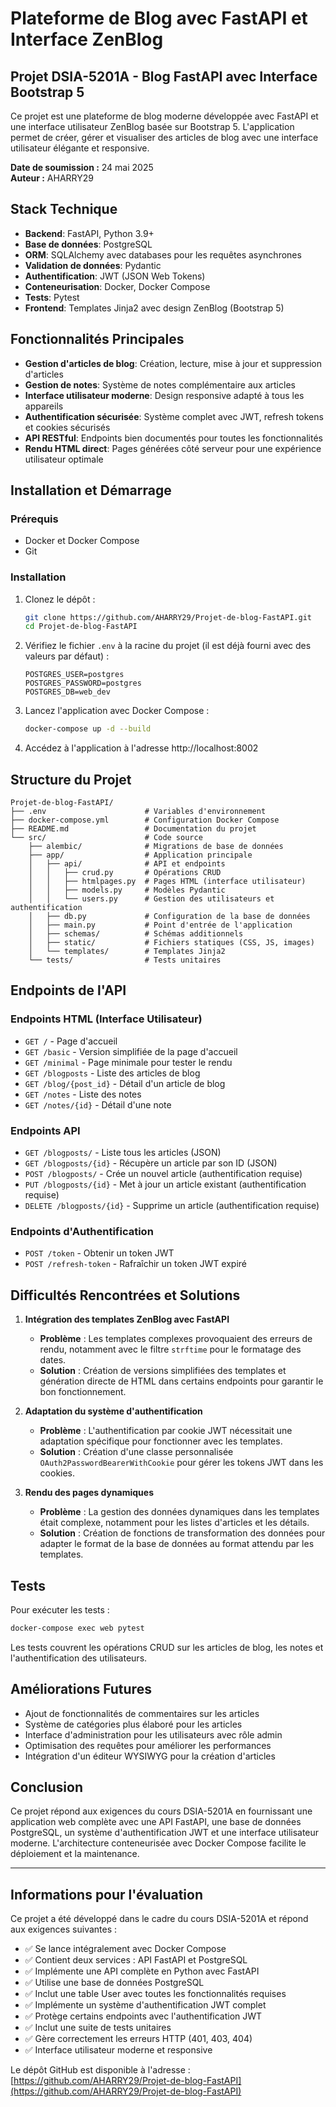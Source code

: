 # Plateforme de Blog avec FastAPI et Interface ZenBlog

## Projet DSIA-5201A - Blog FastAPI avec Interface Bootstrap 5

Ce projet est une plateforme de blog moderne développée avec FastAPI et une interface utilisateur ZenBlog basée sur Bootstrap 5. L'application permet de créer, gérer et visualiser des articles de blog avec une interface utilisateur élégante et responsive.

**Date de soumission :** 24 mai 2025  
**Auteur :** AHARRY29

## Stack Technique

- **Backend**: FastAPI, Python 3.9+
- **Base de données**: PostgreSQL
- **ORM**: SQLAlchemy avec databases pour les requêtes asynchrones
- **Validation de données**: Pydantic
- **Authentification**: JWT (JSON Web Tokens)
- **Conteneurisation**: Docker, Docker Compose
- **Tests**: Pytest
- **Frontend**: Templates Jinja2 avec design ZenBlog (Bootstrap 5)

## Fonctionnalités Principales

- **Gestion d'articles de blog**: Création, lecture, mise à jour et suppression d'articles
- **Gestion de notes**: Système de notes complémentaire aux articles
- **Interface utilisateur moderne**: Design responsive adapté à tous les appareils
- **Authentification sécurisée**: Système complet avec JWT, refresh tokens et cookies sécurisés
- **API RESTful**: Endpoints bien documentés pour toutes les fonctionnalités
- **Rendu HTML direct**: Pages générées côté serveur pour une expérience utilisateur optimale

## Installation et Démarrage

### Prérequis

- Docker et Docker Compose
- Git

### Installation

1. Clonez le dépôt :
   ```bash
   git clone https://github.com/AHARRY29/Projet-de-blog-FastAPI.git
   cd Projet-de-blog-FastAPI
   ```

2. Vérifiez le fichier `.env` à la racine du projet (il est déjà fourni avec des valeurs par défaut) :
   ```
   POSTGRES_USER=postgres
   POSTGRES_PASSWORD=postgres
   POSTGRES_DB=web_dev
   ```

3. Lancez l'application avec Docker Compose :
   ```bash
   docker-compose up -d --build
   ```

4. Accédez à l'application à l'adresse http://localhost:8002

## Structure du Projet

```
Projet-de-blog-FastAPI/
├── .env                      # Variables d'environnement
├── docker-compose.yml        # Configuration Docker Compose
├── README.md                 # Documentation du projet
└── src/                      # Code source
    ├── alembic/              # Migrations de base de données
    ├── app/                  # Application principale
    │   ├── api/              # API et endpoints
    │   │   ├── crud.py       # Opérations CRUD
    │   │   ├── htmlpages.py  # Pages HTML (interface utilisateur)
    │   │   ├── models.py     # Modèles Pydantic
    │   │   └── users.py      # Gestion des utilisateurs et authentification
    │   ├── db.py             # Configuration de la base de données
    │   ├── main.py           # Point d'entrée de l'application
    │   ├── schemas/          # Schémas additionnels
    │   ├── static/           # Fichiers statiques (CSS, JS, images)
    │   └── templates/        # Templates Jinja2
    └── tests/                # Tests unitaires
```

## Endpoints de l'API

### Endpoints HTML (Interface Utilisateur)

- `GET /` - Page d'accueil
- `GET /basic` - Version simplifiée de la page d'accueil
- `GET /minimal` - Page minimale pour tester le rendu
- `GET /blogposts` - Liste des articles de blog
- `GET /blog/{post_id}` - Détail d'un article de blog
- `GET /notes` - Liste des notes
- `GET /notes/{id}` - Détail d'une note

### Endpoints API

- `GET /blogposts/` - Liste tous les articles (JSON)
- `GET /blogposts/{id}` - Récupère un article par son ID (JSON)
- `POST /blogposts/` - Crée un nouvel article (authentification requise)
- `PUT /blogposts/{id}` - Met à jour un article existant (authentification requise)
- `DELETE /blogposts/{id}` - Supprime un article (authentification requise)

### Endpoints d'Authentification

- `POST /token` - Obtenir un token JWT
- `POST /refresh-token` - Rafraîchir un token JWT expiré

## Difficultés Rencontrées et Solutions

1. **Intégration des templates ZenBlog avec FastAPI**
   - **Problème** : Les templates complexes provoquaient des erreurs de rendu, notamment avec le filtre `strftime` pour le formatage des dates.
   - **Solution** : Création de versions simplifiées des templates et génération directe de HTML dans certains endpoints pour garantir le bon fonctionnement.

2. **Adaptation du système d'authentification**
   - **Problème** : L'authentification par cookie JWT nécessitait une adaptation spécifique pour fonctionner avec les templates.
   - **Solution** : Création d'une classe personnalisée `OAuth2PasswordBearerWithCookie` pour gérer les tokens JWT dans les cookies.

3. **Rendu des pages dynamiques**
   - **Problème** : La gestion des données dynamiques dans les templates était complexe, notamment pour les listes d'articles et les détails.
   - **Solution** : Création de fonctions de transformation des données pour adapter le format de la base de données au format attendu par les templates.

## Tests

Pour exécuter les tests :

```bash
docker-compose exec web pytest
```

Les tests couvrent les opérations CRUD sur les articles de blog, les notes et l'authentification des utilisateurs.

## Améliorations Futures

- Ajout de fonctionnalités de commentaires sur les articles
- Système de catégories plus élaboré pour les articles
- Interface d'administration pour les utilisateurs avec rôle admin
- Optimisation des requêtes pour améliorer les performances
- Intégration d'un éditeur WYSIWYG pour la création d'articles

## Conclusion

Ce projet répond aux exigences du cours DSIA-5201A en fournissant une application web complète avec une API FastAPI, une base de données PostgreSQL, un système d'authentification JWT et une interface utilisateur moderne. L'architecture conteneurisée avec Docker Compose facilite le déploiement et la maintenance.

---

## Informations pour l'évaluation

Ce projet a été développé dans le cadre du cours DSIA-5201A et répond aux exigences suivantes :

- ✅ Se lance intégralement avec Docker Compose
- ✅ Contient deux services : API FastAPI et PostgreSQL
- ✅ Implémente une API complète en Python avec FastAPI
- ✅ Utilise une base de données PostgreSQL
- ✅ Inclut une table User avec toutes les fonctionnalités requises
- ✅ Implémente un système d'authentification JWT complet
- ✅ Protège certains endpoints avec l'authentification JWT
- ✅ Inclut une suite de tests unitaires
- ✅ Gère correctement les erreurs HTTP (401, 403, 404)
- ✅ Interface utilisateur moderne et responsive

Le dépôt GitHub est disponible à l'adresse : [https://github.com/AHARRY29/Projet-de-blog-FastAPI](https://github.com/AHARRY29/Projet-de-blog-FastAPI)
